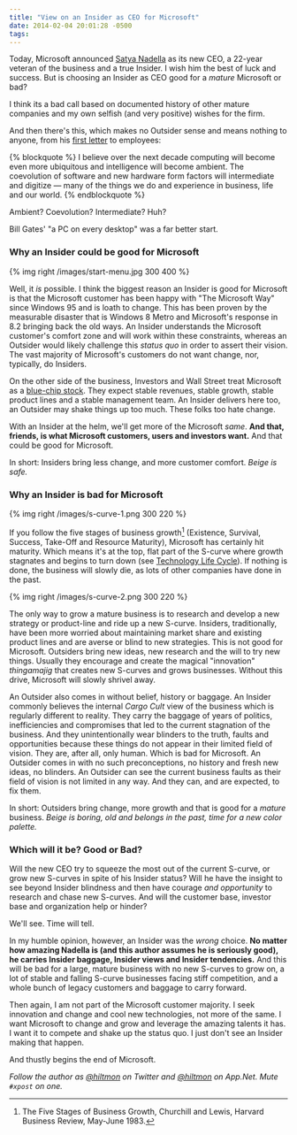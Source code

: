 ```yaml
---
title: "View on an Insider as CEO for Microsoft"
date: 2014-02-04 20:01:28 -0500
tags: 
---
```


Today, Microsoft announced [Satya Nadella](http://www.microsoft.com/en-us/news/ceo/index.html) as its new CEO, a 22-year veteran of the business and a true Insider. <span class="light">I wish him the best of luck and success.</span> But is choosing an Insider as CEO good for a *mature* Microsoft or bad? 

I think its a bad call based on documented history of other mature companies and my own selfish (and very positive) wishes for the firm.

And then there's this, which makes no Outsider sense and means nothing to anyone, from his [first letter](http://www.microsoft.com/en-us/news/press/2014/feb14/02-04mail2.aspx) to employees:

{% blockquote %}
I believe over the next decade computing will become even more ubiquitous and intelligence will become ambient. The coevolution of software and new hardware form factors will intermediate and digitize — many of the things we do and experience in business, life and our world.
{% endblockquote %}

Ambient? Coevolution? Intermediate? Huh? 

Bill Gates' "a PC on every desktop" was a far better start.

### Why an Insider could be good for Microsoft

{% img right /images/start-menu.jpg 300 400 %}

Well, it *is* possible. I think the biggest reason an Insider is good for Microsoft is that the Microsoft customer has been happy with "The Microsoft Way" since Windows 95 and is loath to change. This has been proven by the measurable disaster that is Windows 8 Metro and Microsoft's response in 8.2 bringing back the old ways. An Insider understands the Microsoft customer's comfort zone and will work within these constraints, whereas an Outsider would likely challenge this *status quo* in order to assert their vision. The vast majority of Microsoft's customers do not want change, nor, typically, do Insiders.

On the other side of the business, Investors and Wall Street treat Microsoft as a [blue-chip stock][blue_chip]. They expect stable revenues, stable growth, stable product lines and a stable management team. An Insider delivers here too, an Outsider may shake things up too much. These folks too hate change.

With an Insider at the helm, we'll get more of the Microsoft *same*. **And that, friends, is what Microsoft customers, users and investors want.** And that could be good for Microsoft.

In short: Insiders bring less change, and more customer comfort. *Beige is safe.*

### Why an Insider is bad for Microsoft

{% img right /images/s-curve-1.png 300 220 %}

If you follow the five stages of business growth[^1] (Existence, Survival, Success, Take-Off and Resource Maturity), Microsoft has certainly hit maturity. Which means it's at the top, flat part of the S-curve where growth stagnates and begins to turn down (see [Technology Life Cycle](http://en.wikipedia.org/wiki/Technology_life_cycle)). If nothing is done, the business will slowly die, as lots of other companies have done in the past.

{% img right /images/s-curve-2.png 300 220 %}

The only way to grow a mature business is to research and develop a new strategy or product-line and ride up a new S-curve. Insiders, traditionally, have been more worried about maintaining market share and existing product lines and are averse or blind to new strategies. This is not good for Microsoft. Outsiders bring new ideas, new research and the will to try new things. Usually they encourage and create the magical "innovation" *thingamajig* that creates new S-curves and grows businesses. Without this drive, Microsoft will slowly shrivel away.

An Outsider also comes in without belief, history or baggage. An Insider commonly believes the internal *Cargo Cult* view of the business which is regularly different to reality. They carry the baggage of years of politics, inefficiencies and compromises that led to the current stagnation of the business. And they unintentionally wear blinders to the truth, faults and opportunities because these things do not appear in their limited field of vision. They are, after all, only human. Which is bad for Microsoft. An Outsider comes in with no such preconceptions, no history and fresh new ideas, no blinders. An Outsider can see the current business faults as their field of vision is not limited in any way. And they can, and are expected, to fix them.

In short: Outsiders bring change, more growth and that is good for a *mature* business. *Beige is boring, old and belongs in the past, time for a new color palette.*

### Which will it be? Good or Bad?

Will the new CEO try to squeeze the most out of the current S-curve, or grow new S-curves in spite of his Insider status? Will he have the insight to see beyond Insider blindness and then have courage *and opportunity* to research and chase new S-curves. And will the customer base, investor base and organization help or hinder?

We'll see. Time will tell.

In my humble opinion, however, an Insider was the *wrong* choice. **No matter how amazing Nadella is <span class="light">(and this author assumes he is seriously good)</span>, he carries Insider baggage, Insider views and Insider tendencies.** And this will be bad for a large, mature business with no new S-curves to grow on, a lot of stable and falling S-curve businesses facing stiff competition, and a whole bunch of legacy customers and baggage to carry forward.

Then again, I am not part of the Microsoft customer majority. I seek innovation and change and cool new technologies, not more of the same. I want Microsoft to change and grow and leverage the amazing talents it has. I want it to compete and shake up the status quo. I just don't see an Insider making that happen. 

<span class="light">And thustly begins the end of Microsoft.</span>

*Follow the author as [@hiltmon](https://twitter.com/hiltmon) on Twitter and [@hiltmon](http://alpha.app.net/hiltmon) on App.Net. Mute `#xpost` on one.*

[^1]: The Five Stages of Business Growth, Churchill and Lewis, Harvard Business Review, May-June 1983.

[blue_chip]: http://en.wikipedia.org/wiki/Blue_chip_(stock_market)

